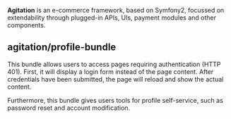 **Agitation** is an e-commerce framework, based on Symfony2, focussed on extendability through plugged-in APIs, UIs, payment modules and other components.

## agitation/profile-bundle

This bundle allows users to access pages requiring authentication (HTTP 401). First, it will display a login form instead of the page content. After credentials have been submitted, the page will reload and show the actual content.

Furthermore, this bundle gives users tools for profile self-service, such as password reset and account modification.
